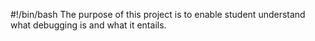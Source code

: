#!/bin/bash
The purpose of this project is to enable student understand what debugging is and what it entails.

